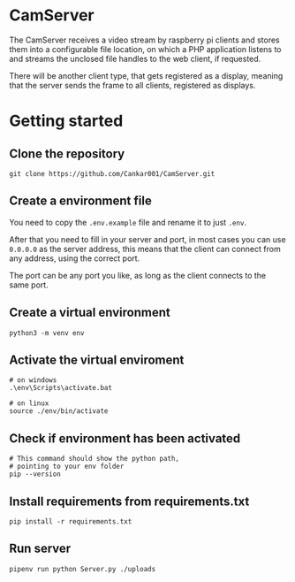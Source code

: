 # CamServer

The CamServer receives a video stream by raspberry pi clients and stores them into a configurable file location, on which a PHP application listens to and streams the unclosed file handles to the web client, if requested.

There will be another client type, that gets registered as a display, meaning that the server sends the frame to all clients, registered as displays.

# Getting started

## Clone the repository
```shell
git clone https://github.com/Cankar001/CamServer.git
```

## Create a environment file
You need to copy the `.env.example` file and rename it to just `.env`.

After that you need to fill in your server and port, 
in most cases you can use `0.0.0.0` as the server address, 
this means that the client can connect from any address, using the correct port. 

The port can be any port you like, as long as the client connects to the same port.

## Create a virtual environment
```shell
python3 -m venv env
```

## Activate the virtual enviroment
```shell
# on windows
.\env\Scripts\activate.bat

# on linux
source ./env/bin/activate
```

## Check if environment has been activated
```shell
# This command should show the python path,
# pointing to your env folder
pip --version
```

## Install requirements from requirements.txt
```shell
pip install -r requirements.txt
```

## Run server
```shell
pipenv run python Server.py ./uploads
```


